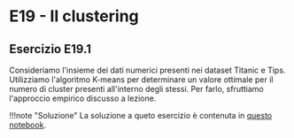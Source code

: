 # E19 - Il clustering

## Esercizio E19.1

Consideriamo l'insieme dei dati numerici presenti nei dataset Titanic e Tips. Utilizziamo l'algoritmo K-means per determinare un valore ottimale per il numero di cluster presenti all'interno degli stessi. Per farlo, sfruttiamo l'approccio empirico discusso a lezione.

!!!note "Soluzione"
    La soluzione a queto esercizio è contenuta in [questo notebook](solution.ipynb).